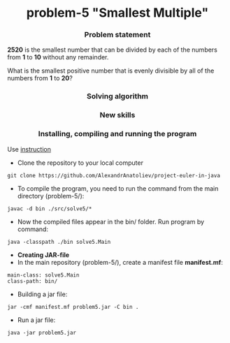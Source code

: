 <div id="header" align="center">
    <h1>problem-5 "Smallest Multiple"</h1>
</div>

<div id="header" align="center">
    <h3>Problem statement</h3>
</div>

**2520**  is the smallest number that can be divided by each of the numbers from **1** to **10** without any remainder.

What is the smallest positive number that is evenly divisible by all of the numbers from
**1** to **20**?

<div id="header" align="center">
    <h3>Solving algorithm</h3>
</div>


<div id="header" align="center">
    <h3>New skills</h3>
</div>


<div id="header" align="center">
    <h3>Installing, compiling and running the program</h3>
</div>

Use [instruction](../../doc-files/problem-2/compilation-in-java.md)

* Clone the repository to your local computer

```declarative
git clone https://github.com/AlexandrAnatoliev/project-euler-in-java
```

* To compile the program, you need to run the command from the main directory (problem-5/):

```declarative
javac -d bin ./src/solve5/*
```

* Now the compiled files appear in the bin/ folder. Run program by command:

```declarative
java -classpath ./bin solve5.Main 
```

* **Creating JAR-file**
* In the main repository (problem-5/), create a manifest file **manifest.mf**:

```declarative
main-class: solve5.Main
class-path: bin/
```

* Building a jar file:

```declarative
jar -cmf manifest.mf problem5.jar -C bin .
```

* Run a jar file:

```declarative
java -jar problem5.jar 
```
